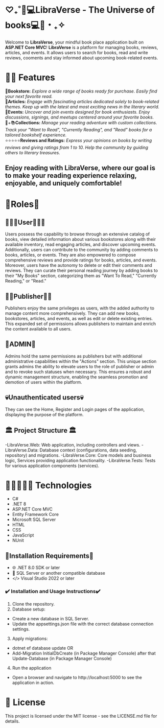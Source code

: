 # ♡₊˚🦢💻LibraVerse - The Universe of books💻🦢・₊✧
Welcome to **LibraVerse**, your mindful book place application built on **ASP.NET Core MVC**! **LibraVerse** is a platform for managing books, reviews, articles, and events. It allows users to search for books, read and write reviews, cooments and stay informed about upcoming book-related events.

# 🤩📖 Features
🏬**Bookstore:** *Explore a wide range of books ready for purchase. Easily find your next favorite read.* <br>
📜**Articles:** *Engage with fascinating articles dedicated solely to book-related themes. Keep up with the latest and most exciting news in the literary world.* <br>
📣**Events:** *Uncover and join events designed for book enthusiasts. Enjoy discussions, signings, and meetups centered around your favorite books.* <br>
🧋+📚**Collections:** *Manage your reading adventure with custom collections. Track your "Want to Read", "Currently Reading", and "Read" books for a tailored bookshelf experience.* <br>
⭐⭐⭐⭐⭐**Reviews and Ratings:** *Express your opinions on books by writing reviews and giving ratings from 1 to 10. Help the community by guiding others to literary treasures.* <br>

## Enjoy reading with LibraVerse, where our goal is to make your reading experience relaxing, enjoyable, and uniquely comfortable!

# 👑Roles👑
## 👨🏻‍💻User👨🏻‍💻
Users possess the capability to browse through an extensive catalog of books, view detailed information about various bookstores along with their available inventory, read engaging articles, and discover upcoming events. Additionally, users can contribute to the community by adding comments to books, articles, or events. They are also empowered to compose comprehensive reviews and provide ratings for books, articles, and events. Moreover, users have the autonomy to delete or edit their comments and reviews. They can curate their personal reading journey by adding books to their "My Books" section, categorizing them as "Want To Read," "Currently Reading," or "Read."

## ✍🏼Publisher✍🏼
Publishers enjoy the same privileges as users, with the added authority to manage content more comprehensively. They can add new books, bookstores, articles, and events, as well as edit or delete existing entries. This expanded set of permissions allows publishers to maintain and enrich the content available to all users.

## 💸ADMIN💸
Admins hold the same permissions as publishers but with additional administrative capabilities within the "Actions" section. This unique section grants admins the ability to elevate users to the role of publisher or admin and to revoke such statuses when necessary. This ensures a robust and dynamic management structure, enabling the seamless promotion and demotion of users within the platform.

## 💀Unauthenticated users💀
They can see the Home, Register and Login pages of the application, displaying the purpose of the platform.

## 🏛️ Project Structure 🏛️
-LibraVerse.Web: Web application, including controllers and views.
-LibraVerse.Data: Database context (configurations, data seeding, repository) and migrations.
-LibraVerse.Core: Core models and business logic, Services providing application functionality.
-LibraVerse.Tests: Tests for various application components (services).

# 👨🏻‍💻🦾💡 Technologies
- C#
- .NET 8
- ASP.NET Core MVC
- Entity Framework Core
- Microsoft SQL Server
- HTML
- CSS
- JavaScript
- NUnit

## 🧩Installation Requirements🧩
- 🌐  .NET 8.0 SDK or later
- 📶  SQL Server or another compatible database
- </> Visual Studio 2022 or later
  
### ✔️ Installation and Usage Instructions✔️ 
1. Clone the repository.
2. Database setup:
  - Create a new database in SQL Server.
  - Update the appsettings.json file with the correct database connection settings.
3. Apply migrations:
  - dotnet ef database update
    OR
  - Add-Migration InitialDbCreate (in Package Manager Console) after that Update-Database (in Package Manager Console)                              
4. Run the application
  - Open a browser and navigate to http://localhost:5000 to see the application in action.
    
# 🔰 License
This project is licensed under the MIT license - see the LICENSE.md file for details.
